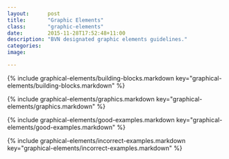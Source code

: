 ```yaml
---
layout:      post
title:       "Graphic Elements"
class:       "graphic-elements"
date:        2015-11-28T17:52:48+11:00
description: "BVN designated graphic elements guidelines."
categories:
image:

---
```


{% include graphical-elements/building-blocks.markdown key="graphical-elements/building-blocks.markdown" %}

{% include graphical-elements/graphics.markdown key="graphical-elements/graphics.markdown" %}

{% include graphical-elements/good-examples.markdown key="graphical-elements/good-examples.markdown" %}

{% include graphical-elements/incorrect-examples.markdown key="graphical-elements/incorrect-examples.markdown" %}
